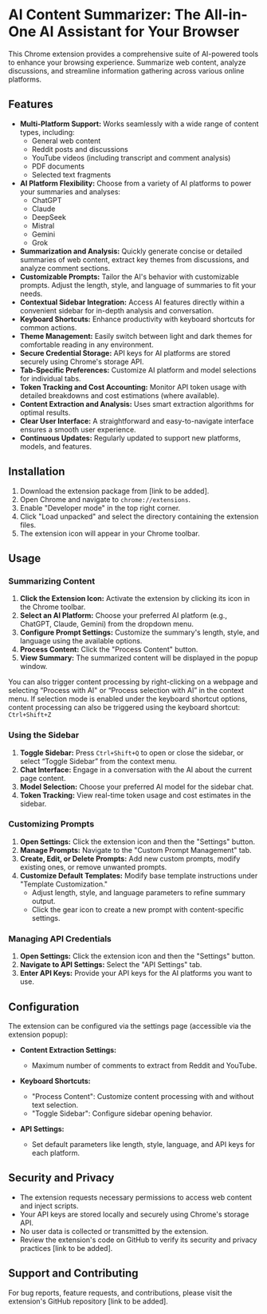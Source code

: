 # AI Content Summarizer: The All-in-One AI Assistant for Your Browser

This Chrome extension provides a comprehensive suite of AI-powered tools to enhance your browsing experience. Summarize web content, analyze discussions, and streamline information gathering across various online platforms.

## Features

*   **Multi-Platform Support:** Works seamlessly with a wide range of content types, including:
    *   General web content
    *   Reddit posts and discussions
    *   YouTube videos (including transcript and comment analysis)
    *   PDF documents
    *   Selected text fragments
*   **AI Platform Flexibility:** Choose from a variety of AI platforms to power your summaries and analyses:
    *   ChatGPT
    *   Claude
    *   DeepSeek
    *   Mistral
    *   Gemini
    *   Grok
*   **Summarization and Analysis:** Quickly generate concise or detailed summaries of web content, extract key themes from discussions, and analyze comment sections.
*   **Customizable Prompts:** Tailor the AI's behavior with customizable prompts. Adjust the length, style, and language of summaries to fit your needs.
*   **Contextual Sidebar Integration:** Access AI features directly within a convenient sidebar for in-depth analysis and conversation.
*   **Keyboard Shortcuts:** Enhance productivity with keyboard shortcuts for common actions.
*   **Theme Management:** Easily switch between light and dark themes for comfortable reading in any environment.
*   **Secure Credential Storage:** API keys for AI platforms are stored securely using Chrome's storage API.
*   **Tab-Specific Preferences:** Customize AI platform and model selections for individual tabs.
*   **Token Tracking and Cost Accounting:** Monitor API token usage with detailed breakdowns and cost estimations (where available).
*   **Content Extraction and Analysis:** Uses smart extraction algorithms for optimal results.
*   **Clear User Interface:** A straightforward and easy-to-navigate interface ensures a smooth user experience.
*   **Continuous Updates:** Regularly updated to support new platforms, models, and features.

## Installation

1.  Download the extension package from [link to be added].
2.  Open Chrome and navigate to `chrome://extensions`.
3.  Enable "Developer mode" in the top right corner.
4.  Click "Load unpacked" and select the directory containing the extension files.
5.  The extension icon will appear in your Chrome toolbar.

## Usage

### Summarizing Content

1.  **Click the Extension Icon:** Activate the extension by clicking its icon in the Chrome toolbar.
2.  **Select an AI Platform:** Choose your preferred AI platform (e.g., ChatGPT, Claude, Gemini) from the dropdown menu.
3.  **Configure Prompt Settings:** Customize the summary's length, style, and language using the available options.
4.  **Process Content:** Click the "Process Content" button.
5.  **View Summary:** The summarized content will be displayed in the popup window.

You can also trigger content processing by right-clicking on a webpage and selecting “Process with AI" or “Process selection with AI” in the context menu.  If selection mode is enabled under the keyboard shortcut options, content processing can also be triggered using the keyboard shortcut: `Ctrl+Shift+Z`

### Using the Sidebar

1.  **Toggle Sidebar:**  Press `Ctrl+Shift+Q` to open or close the sidebar, or select “Toggle Sidebar” from the context menu.
2.  **Chat Interface:** Engage in a conversation with the AI about the current page content.
3.  **Model Selection:** Choose your preferred AI model for the sidebar chat.
4.  **Token Tracking:** View real-time token usage and cost estimates in the sidebar.

### Customizing Prompts

1.  **Open Settings:** Click the extension icon and then the "Settings" button.
2.  **Manage Prompts:**  Navigate to the "Custom Prompt Management" tab.
3.  **Create, Edit, or Delete Prompts:** Add new custom prompts, modify existing ones, or remove unwanted prompts.
4.  **Customize Default Templates:** Modify base template instructions under "Template Customization."
    *  Adjust length, style, and language parameters to refine summary output.
    *  Click the gear icon to create a new prompt with content-specific settings.

### Managing API Credentials

1.  **Open Settings:** Click the extension icon and then the "Settings" button.
2.  **Navigate to API Settings:**  Select the "API Settings" tab.
3.  **Enter API Keys:** Provide your API keys for the AI platforms you want to use.

## Configuration

The extension can be configured via the settings page (accessible via the extension popup):

*   **Content Extraction Settings:**
    *   Maximum number of comments to extract from Reddit and YouTube.

*   **Keyboard Shortcuts:**
    *   "Process Content":  Customize content processing with and without text selection.
    *   "Toggle Sidebar":  Configure sidebar opening behavior.

*   **API Settings:**
    *   Set default parameters like length, style, language, and API keys for each platform.

## Security and Privacy

*   The extension requests necessary permissions to access web content and inject scripts.
*   Your API keys are stored locally and securely using Chrome's storage API.
*   No user data is collected or transmitted by the extension.
*   Review the extension's code on GitHub to verify its security and privacy practices [link to be added].

## Support and Contributing

For bug reports, feature requests, and contributions, please visit the extension's GitHub repository [link to be added].